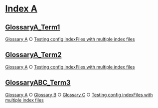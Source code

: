 # [Index A](#index-a)

## [GlossaryA_Term1](#glossarya_term1)  
  
[Glossary A][1] ○ [Testing config indexFiles with multiple index files][2]

## [GlossaryA_Term2](#glossarya_term2)  
  
[Glossary A][3] ○ [Testing config indexFiles with multiple index files][2]

## [GlossaryABC_Term3](#glossaryabc_term3)  
  
[Glossary A][4] ○ [Glossary B][5] ○ [Glossary C][6] ○ [Testing config indexFiles with multiple index files][2]

[1]: ./glossary-a.md#glossarya_term1

[2]: ./document.md#testing-config-indexfiles-with-multiple-index-files

[3]: ./glossary-a.md#glossarya_term2

[4]: ./glossary-a.md#glossaryabc_term3

[5]: ./sub1/glossary-b.md#glossaryabc_term3

[6]: ./sub1/sub2/glossary-c.md#glossaryabc_term3
